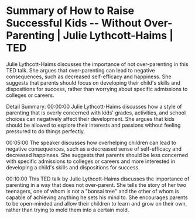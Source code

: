 # Summary of How to Raise Successful Kids -- Without Over-Parenting | Julie Lythcott-Haims | TED

Julie Lythcott-Haims discusses the importance of not over-parenting in this TED talk. She argues that over-parenting can lead to negative consequences, such as decreased self-efficacy and happiness. She suggests that parents should focus on developing their child's skills and dispositions for success, rather than worrying about specific admissions to colleges or careers.

Detail Summary: 
00:00:00
Julie Lythcott-Haims discusses how a style of parenting that is overly concerned with kids' grades, activities, and school choices can negatively affect their development. She argues that kids should be allowed to explore their interests and passions without feeling pressured to do things perfectly.

00:05:00
The speaker discusses how overhelping children can lead to negative consequences, such as a decreased sense of self-efficacy and decreased happiness. She suggests that parents should be less concerned with specific admissions to colleges or careers and more interested in developing a child's skills and dispositions for success.

00:10:00
This TED talk by Julie Lythcott-Haims discusses the importance of parenting in a way that does not over-parent. She tells the story of her two teenagers, one of whom is not a "bonsai tree" and the other of whom is capable of achieving anything he sets his mind to. She encourages parents to be open-minded and allow their children to learn and grow on their own, rather than trying to mold them into a certain mold.

